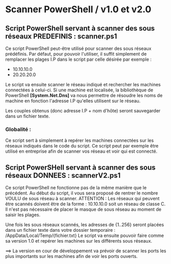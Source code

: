 # Scanner PowerShell / v1.0 et v2.0

## Script PowerShell servant à scanner des sous réseaux PREDEFINIS : **scanner.ps1**

Ce script PowerShell peut-être utilisé pour scanner des sous réseaux prédéfinis. Par défaut, pour pouvoir l'utiliser, il suffit simplement de remplacer les plages I.P dans le script par celle désirée par exemple :
* 10.10.10.0
* 20.20.20.0 

Le script va ensuite scanner le réseau indiqué et rechercher les machines connectées à celui-ci. Si une machine est localisée, la bibliothèque de PowerShell **[System.Net.Dns]** va nous permettre de résoudre les noms de machine en fonction l'adresse I.P qu'elles utilisent sur le réseau. 

Les couples obtenus (donc adresse I.P + nom d'hôte) seront sauvegarder dans un fichier texte.

### Globalité : 

Ce script sert à simplement à repérer les machines connectées sur les réseaux indiqués dans le code du script. Ce script peut par exemple être utilisé en entreprise afin de scanner vos réseau et voir qui est connecté. 

## Script PowerSHell servant à scanner des sous réseaux DONNEES : **scannerV2.ps1** 

Ce script PowerShell ne fonctionne pas de la même manière que le précédent. Au début du script, il vous sera proposé de rentrer le nombre VOULU de sous réseau à scanner.
ATTENTION : Les réseaux qui peuvent être scannés doivent être de la forme : 10.10.10.0 soit un réseau de classe C. Il n'est pas nécessaire de placer le masque de sous réseau au moment de saisir les plages.

Une fois les sous réseaux scannés, les adresses de {1..256} seront placées dans un fichier texte dans votre dossier temporaire : /AppData/Local/Temp/{fichier.txt}
Le script va ensuite pouvoir faire comme sa version 1.0 et repérer les machines sur les différents sous réseaux.

==> La version en cour de développement va prévoir de scanner les ports les plus importants sur les machines afin de voir les ports ouverts.
